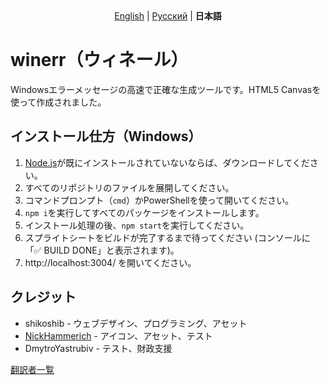 <div style="text-align: center">
  <a href="https://github.com/shikoshib/winerr/blob/main/README.md">English</a> | <a href="https://github.com/shikoshib/winerr/blob/main/README_ru.md">Русский</a> | <strong>日本語</strong>
</div>

# winerr（ウィネール）
Windowsエラーメッセージの高速で正確な生成ツールです。HTML5 Canvasを使って作成されました。

## インストール仕方（Windows）
1. [Node.js](https://nodejs.org/en/download)が既にインストールされていないならば、ダウンロードしてください。
2. すべてのリポジトリのファイルを展開してください。
3. コマンドプロンプト（`cmd`）かPowerShellを使って開いてください。
4. `npm i`を実行してすべてのパッケージをインストールします。
5. インストール処理の後、`npm start`を実行してください。
6. スプライトシートをビルドが完了するまで待ってください (コンソールに「✅ BUILD DONE」と表示されます)。
7. http://localhost:3004/ を開いてください。

## クレジット

* shikoshib - ウェブデザイン、プログラミング、アセット
* [NickHammerich](https://github.com/nickhammerich) - アイコン、アセット、テスト
* DmytroYastrubiv - テスト、財政支援

[翻訳者一覧](https://github.com/shikoshib/winerr/tree/main/winerr-lang)
